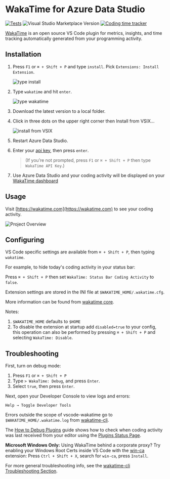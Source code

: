 # WakaTime for Azure Data Studio

[![Tests](https://img.shields.io/github/workflow/status/wakatime/vscode-wakatime/Tests/master?label=tests)](https://github.com/wakatime/vscode-wakatime/actions)
![Visual Studio Marketplace Version](https://img.shields.io/visual-studio-marketplace/v/WakaTime.vscode-wakatime.png?label=Visual%20Studio%20Marketplace)
[![Coding time tracker](https://wakatime.com/badge/github/wakatime/vscode-wakatime.png?branch=master)](https://wakatime.com/badge/github/wakatime/vscode-wakatime)

[WakaTime][wakatime] is an open source VS Code plugin for metrics, insights, and time tracking automatically generated from your programming activity.

## Installation

1. Press `F1` or `⌘ + Shift + P` and type `install`. Pick `Extensions: Install Extension`.

    ![type install](https://raw.githubusercontent.com/wakatime/vscode-wakatime/master/images/type-install.png)
2. Type `wakatime` and hit `enter`.

    ![type wakatime](https://raw.githubusercontent.com/wakatime/vscode-wakatime/master/images/type-wakatime.png)

3. Download the latest version to a local folder.

4. Click in three dots on the upper right corner then Install from VSIX...

    ![install from VSIX](https://raw.githubusercontent.com/wakatime/vscode-wakatime/master/images/ads-install.png)

5. Restart Azure Data Studio.

6. Enter your [api key](https://wakatime.com/settings?apikey=true), then press `enter`.

    > (If you’re not prompted, press `F1` or `⌘ + Shift + P` then type `WakaTime API Key`.)

7. Use Azure Data Studio and your coding activity will be displayed on your [WakaTime dashboard](https://wakatime.com)

## Usage

Visit [https://wakatime.com](https://wakatime.com) to see your coding activity.

![Project Overview](https://raw.githubusercontent.com/wakatime/vscode-wakatime/master/images/Screen-Shot-2016-03-21.png)

## Configuring

VS Code specific settings are available from `⌘ + Shift + P`, then typing `wakatime`.

For example, to hide today's coding activity in your status bar:

Press `⌘ + Shift + P` then set `WakaTime: Status Bar Coding Activity` to `false`.

Extension settings are stored in the INI file at `$WAKATIME_HOME/.wakatime.cfg`.

More information can be found from [wakatime core](https://github.com/wakatime/wakatime#configuring).

Notes:

1. `$WAKATIME_HOME` defaults to `$HOME`
1. To disable the extension at startup add `disabled=true` to your config, this operation can also be performed by pressing `⌘ + Shift + P` and selecting `WakaTime: Disable`.

## Troubleshooting

First, turn on debug mode:

1. Press `F1` or `⌘ + Shift + P`
2. Type `> WakaTime: Debug`, and press `Enter`.
3. Select `true`, then press `Enter`.

Next, open your Developer Console to view logs and errors:

`Help → Toggle Developer Tools`

Errors outside the scope of vscode-wakatime go to `$WAKATIME_HOME/.wakatime.log` from [wakatime-cli][wakatime-cli-help].

The [How to Debug Plugins][how to debug] guide shows how to check when coding activity was last received from your editor using the [Plugins Status Page][plugins status page].

**Microsoft Windows Only:** Using WakaTime behind a corporate proxy? Try enabling your Windows Root Certs inside VS Code with the [win-ca][winca] extension:
Press `Ctrl + Shift + X`, search for `win-ca`, press `Install`.

For more general troubleshooting info, see the [wakatime-cli Troubleshooting Section][wakatime-cli-help].

[wakatime]: https://wakatime.com/vs-code
[wakatime-cli-help]: https://github.com/wakatime/wakatime#troubleshooting
[how to debug]: https://wakatime.com/faq#debug-plugins
[plugins status page]: https://wakatime.com/plugin-status
[winca]: https://github.com/ukoloff/win-ca/tree/master/vscode
